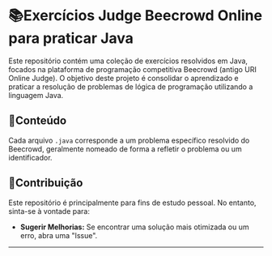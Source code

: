  # 📚Exercícios Judge Beecrowd Online para praticar Java

Este repositório contém uma coleção de exercícios resolvidos em Java, focados na plataforma de programação competitiva Beecrowd (antigo URI Online Judge). O objetivo deste projeto é consolidar o aprendizado e praticar a resolução de problemas de lógica de programação utilizando a linguagem Java.

## 🧠Conteúdo

Cada arquivo `.java` corresponde a um problema específico resolvido do Beecrowd, geralmente nomeado de forma a refletir o problema ou um identificador.

## 🤝Contribuição

Este repositório é principalmente para fins de estudo pessoal. No entanto, sinta-se à vontade para:

* **Sugerir Melhorias:** Se encontrar uma solução mais otimizada ou um erro, abra uma "Issue".
---
